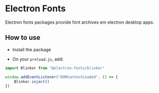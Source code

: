 # Electron Fonts

Electron fonts packages provide font archives em electron desktop apps.

## How to use

* Install the package

* On your `preload.js`, add:

```ts
import Blinker from "@electron-fonts/blinker"

window.addEventListener("DOMContentLoaded", () => {
    Blinker.inject()
})
```